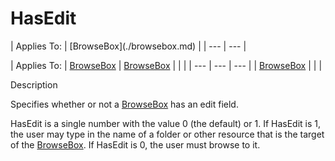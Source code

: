 




<h1 class="heading"><span class="name">HasEdit</span></h1>
| Applies To: | [BrowseBox](./browsebox.md) |
| --- | ---  |

| Applies To: | [BrowseBox](./browsebox.md) | [BrowseBox](./browsebox.md) |  |  |
| --- | --- | ---  |
| [BrowseBox](./browsebox.md) |  |  |


Description


Specifies whether or not a [BrowseBox](./browsebox.md) has an edit field.


HasEdit is a single number with the value 0 (the default) or 1. If HasEdit is 1, the user may type in the name of a folder or other resource that is the target of the [BrowseBox](./browsebox.md). If HasEdit is 0, the user must browse to it.



